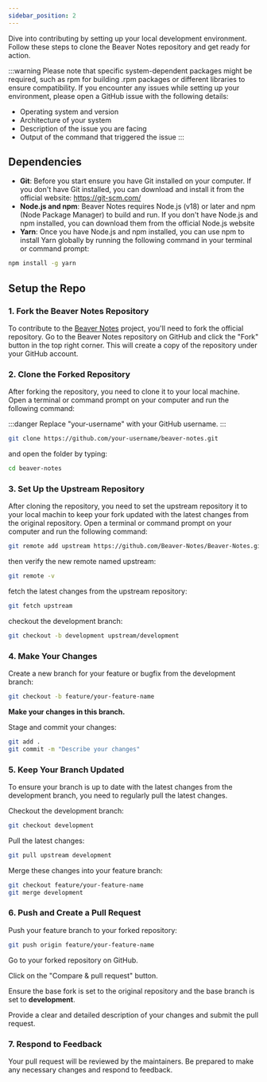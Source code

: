 ```yaml
---
sidebar_position: 2
---
```


Dive into contributing by setting up your local development environment. Follow these steps to clone the Beaver Notes repository and get ready for action.

:::warning
Please note that specific system-dependent packages might be required, such as rpm for building .rpm packages or different libraries to ensure compatibility. If you encounter any issues while setting up your environment, please open a GitHub issue with the following details:
- Operating system and version
- Architecture of your system
- Description of the issue you are facing
- Output of the command that triggered the issue
:::

## Dependencies

- **Git**: Before you start ensure you have Git installed on your computer. If you don't have Git installed, you can download and install it from the official website: https://git-scm.com/
- **Node.js and npm**: Beaver Notes requires Node.js (v18) or later and npm (Node Package Manager) to build and run. If you don't have Node.js and npm installed, you can download them from the official Node.js website
- **Yarn**: Once you have Node.js and npm installed, you can use npm to install Yarn globally by running the following command in your terminal or command prompt:

```bash
npm install -g yarn
```

## Setup the Repo

### 1. Fork the Beaver Notes Repository

To contribute to the [Beaver Notes](https://github.com/Beaver-Notes/Beaver-Notes) project, you'll need to fork the official repository. Go to the Beaver Notes repository on GitHub and click the "Fork" button in the top right corner. This will create a copy of the repository under your GitHub account.

### 2. Clone the Forked Repository

After forking the repository, you need to clone it to your local machine. Open a terminal or command prompt on your computer and run the following command:

:::danger
Replace "your-username" with your GitHub username. 
:::

```bash
git clone https://github.com/your-username/beaver-notes.git
```

and open the folder by typing:

```bash
cd beaver-notes
```

### 3. Set Up the Upstream Repository

After cloning the repository, you need to set the upstream repository it to your local machin to keep your fork updated with the latest changes from the original repository. Open a terminal or command prompt on your computer and run the following command:

```bash
git remote add upstream https://github.com/Beaver-Notes/Beaver-Notes.git
```

then verify the new remote named upstream:

```bash
git remote -v
```

fetch the latest changes from the upstream repository:

```bash
git fetch upstream
```

checkout the development branch:

```bash
git checkout -b development upstream/development
```

### 4. Make Your Changes

Create a new branch for your feature or bugfix from the development branch:

```bash
git checkout -b feature/your-feature-name
```

**Make your changes in this branch.**

Stage and commit your changes:

```bash
git add .
git commit -m "Describe your changes"
```

### 5. Keep Your Branch Updated

To ensure your branch is up to date with the latest changes from the development branch, you need to regularly pull the latest changes.

Checkout the development branch:
```sh
git checkout development
```
Pull the latest changes:
```sh
git pull upstream development
```
Merge these changes into your feature branch:
```sh
git checkout feature/your-feature-name
git merge development
```

### 6. Push and Create a Pull Request
Push your feature branch to your forked repository:
```sh
git push origin feature/your-feature-name
```
Go to your forked repository on GitHub.

Click on the "Compare & pull request" button.

Ensure the base fork is set to the original repository and the base branch is set to **development**.

Provide a clear and detailed description of your changes and submit the pull request.

### 7. Respond to Feedback

Your pull request will be reviewed by the maintainers. Be prepared to make any necessary changes and respond to feedback.